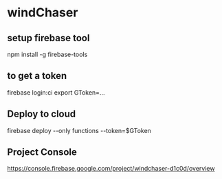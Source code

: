 # windChaser
## setup firebase tool
npm install -g firebase-tools
## to get a token
firebase login:ci
export GToken=...
## Deploy to cloud
firebase deploy --only functions --token=$GToken
## Project Console 
https://console.firebase.google.com/project/windchaser-d1c0d/overview